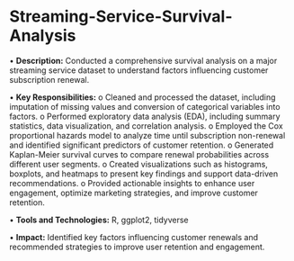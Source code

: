 # Streaming-Service-Survival-Analysis
• **Description:** Conducted a comprehensive survival analysis on a major streaming service dataset to understand factors influencing customer subscription renewal.

• **Key Responsibilities:**
      o Cleaned and processed the dataset, including imputation of missing values and conversion of categorical variables into factors.
      o	Performed exploratory data analysis (EDA), including summary statistics, data visualization, and correlation analysis.
      o	Employed the Cox proportional hazards model to analyze time until subscription non-renewal and identified significant predictors of customer retention.
      o	Generated Kaplan-Meier survival curves to compare renewal probabilities across different user segments.
      o	Created visualizations such as histograms, boxplots, and heatmaps to present key findings and support data-driven recommendations.
      o	Provided actionable insights to enhance user engagement, optimize marketing strategies, and improve customer retention.
      
• **Tools and Technologies:** R, ggplot2, tidyverse

• **Impact:** Identified key factors influencing customer renewals and recommended strategies to improve user retention and engagement.

